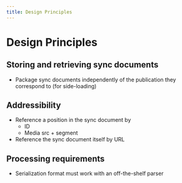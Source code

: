 ```yaml
---
title: Design Principles
---
```

# Design Principles

## Storing and retrieving sync documents

* Package sync documents independently of the publication they correspond to (for side-loading)

## Addressibility

* Reference a position in the sync document by
    * ID
    * Media src + segment
* Reference the sync document itself by URL

## Processing requirements

* Serialization format must work with an off-the-shelf parser

